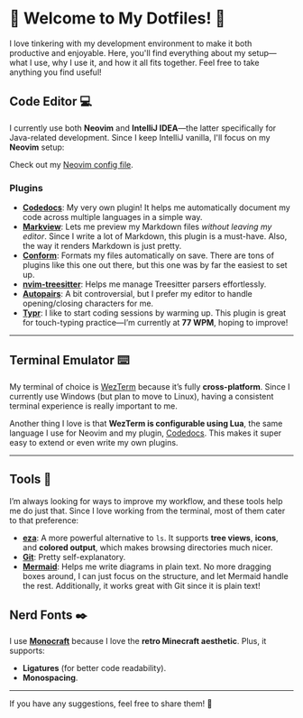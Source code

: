 # 🌱 Welcome to My Dotfiles! 🌱

I love tinkering with my development environment to make it both productive and enjoyable. Here, you'll find everything about my setup—what I use, why I use it, and how it all fits together. Feel free to take anything you find useful!

## Code Editor 💻

I currently use both **Neovim** and **IntelliJ IDEA**—the latter specifically for Java-related development. Since I keep IntelliJ vanilla, I'll focus on my **Neovim** setup:

Check out my [Neovim config file](./nvim/init.lua).

### Plugins

- [**Codedocs**][codedocs]: My very own plugin! It helps me automatically document my code across multiple languages in a simple way.
- [**Markview**](https://github.com/OXY2DEV/markview.nvim): Lets me preview my Markdown files _without leaving my editor_. Since I write a lot of Markdown, this plugin is a must-have. Also, the way it renders Markdown is just pretty.
- [**Conform**](https://github.com/stevearc/conform.nvim): Formats my files automatically on save. There are tons of plugins like this one out there, but this one was by far the easiest to set up.
- [**nvim-treesitter**](https://github.com/nvim-treesitter/nvim-treesitter): Helps me manage Treesitter parsers effortlessly.
- [**Autopairs**](https://github.com/windwp/nvim-autopairs): A bit controversial, but I prefer my editor to handle opening/closing characters for me.
- [**Typr**](https://github.com/nvzone/typr): I like to start coding sessions by warming up. This plugin is great for touch-typing practice—I’m currently at **77 WPM**, hoping to improve!

---

## Terminal Emulator ⌨️

My terminal of choice is [WezTerm](https://wezterm.org/) because it’s fully **cross-platform**. Since I currently use Windows (but plan to move to Linux), having a consistent terminal experience is really important to me.

Another thing I love is that **WezTerm is configurable using Lua**, the same language I use for Neovim and my plugin, [Codedocs][codedocs]. This makes it super easy to extend or even write my own plugins.

---

## Tools 🧰

I’m always looking for ways to improve my workflow, and these tools help me do just that. Since I love working from the terminal, most of them cater to that preference:

- [**eza**](https://github.com/eza-community/eza): A more powerful alternative to `ls`. It supports **tree views**, **icons**, and **colored output**, which makes browsing directories much nicer.
- [**Git**](https://git-scm.com/): Pretty self-explanatory.
- [**Mermaid**](https://mermaid.js.org/): Helps me write diagrams in plain text. No more dragging boxes around, I can just focus on the structure, and let Mermaid handle the rest. Additionally, it works great with Git since it is plain text!

## Nerd Fonts ✒️

I use [**Monocraft**][mainfont] because I love the **retro Minecraft aesthetic**. Plus, it supports:

- **Ligatures** (for better code readability).
- **Monospacing**.

---

If you have any suggestions, feel free to share them! 🚀

[mainfont]: https://github.com/IdreesInc/Monocraft
[codedocs]: https://github.com/jeangiraldoo/codedocs.nvim
